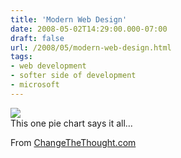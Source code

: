 ```yaml
---
title: 'Modern Web Design'
date: 2008-05-02T14:29:00.000-07:00
draft: false
url: /2008/05/modern-web-design.html
tags: 
- web development
- softer side of development
- microsoft
---
```


[![](http://www.changethethought.com/wp-content/webbreakdown.jpg)](http://www.changethethought.com/wp-content/webbreakdown.jpg)  
This one pie chart says it all...  
  
From [ChangeTheThought.com](http://www.changethethought.com/web-breakdown/)